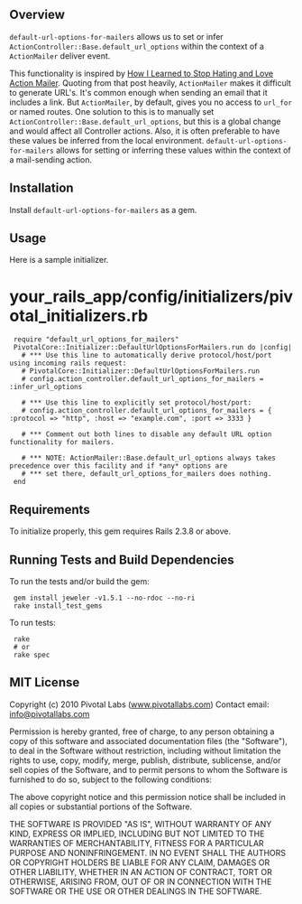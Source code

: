 ## Overview
`default-url-options-for-mailers` allows us to set or infer `ActionController::Base.default_url_options` within the context of a `ActionMailer` deliver event.

This functionality is inspired by [How I Learned to Stop Hating and Love Action Mailer](http://pivotallabs.com/users/nick/blog/articles/281-how-i-learned-to-stop-hating-and-love-action-mailer "nick - How I Learned to Stop Hating and Love Action Mailer").  Quoting from that post heavily, `ActionMailer` makes it difficult to generate URL's. It's common enough when sending an email that it includes a link. But `ActionMailer`, by default, gives you no access to `url_for` or named routes.  One solution to this is to manually set `ActionController::Base.default_url_options`, but this is a global change and would affect all Controller actions.  Also, it is often preferable to have these values be inferred from the local environment.  `default-url-options-for-mailers` allows for setting or inferring these values within the context of a mail-sending action.

## Installation
Install `default-url-options-for-mailers` as a gem.

## Usage
Here is a sample initializer.

     
# your_rails_app/config/initializers/pivotal_initializers.rb
	 require "default_url_options_for_mailers"
     PivotalCore::Initializer::DefaultUrlOptionsForMailers.run do |config|
       # *** Use this line to automatically derive protocol/host/port using incoming rails request:
       # PivotalCore::Initializer::DefaultUrlOptionsForMailers.run
       # config.action_controller.default_url_options_for_mailers = :infer_url_options

       # *** Use this line to explicitly set protocol/host/port:
       # config.action_controller.default_url_options_for_mailers = { :protocol => "http", :host => "example.com", :port => 3333 }

       # *** Comment out both lines to disable any default URL option functionality for mailers.

       # *** NOTE: ActionMailer::Base.default_url_options always takes precedence over this facility and if *any* options are
       # *** set there, default_url_options_for_mailers does nothing.
     end

## Requirements
To initialize properly, this gem requires Rails 2.3.8 or above.

## Running Tests and Build Dependencies
To run the tests and/or build the gem:

     gem install jeweler -v1.5.1 --no-rdoc --no-ri
     rake install_test_gems

To run tests:

     rake
     # or
     rake spec

## MIT License

Copyright (c) 2010 Pivotal Labs (www.pivotallabs.com)
Contact email: info@pivotallabs.com

Permission is hereby granted, free of charge, to any person
obtaining a copy of this software and associated documentation
files (the "Software"), to deal in the Software without
restriction, including without limitation the rights to use,
copy, modify, merge, publish, distribute, sublicense, and/or sell
copies of the Software, and to permit persons to whom the
Software is furnished to do so, subject to the following
conditions:

The above copyright notice and this permission notice shall be
included in all copies or substantial portions of the Software.

THE SOFTWARE IS PROVIDED "AS IS", WITHOUT WARRANTY OF ANY KIND,
EXPRESS OR IMPLIED, INCLUDING BUT NOT LIMITED TO THE WARRANTIES
OF MERCHANTABILITY, FITNESS FOR A PARTICULAR PURPOSE AND
NONINFRINGEMENT. IN NO EVENT SHALL THE AUTHORS OR COPYRIGHT
HOLDERS BE LIABLE FOR ANY CLAIM, DAMAGES OR OTHER LIABILITY,
WHETHER IN AN ACTION OF CONTRACT, TORT OR OTHERWISE, ARISING
FROM, OUT OF OR IN CONNECTION WITH THE SOFTWARE OR THE USE OR
OTHER DEALINGS IN THE SOFTWARE.
